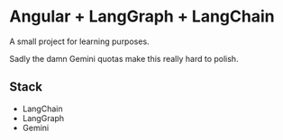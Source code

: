 # Angular + LangGraph + LangChain

A small project for learning purposes.

Sadly the damn Gemini quotas make this really hard to polish.

## Stack

- LangChain
- LangGraph
- Gemini

